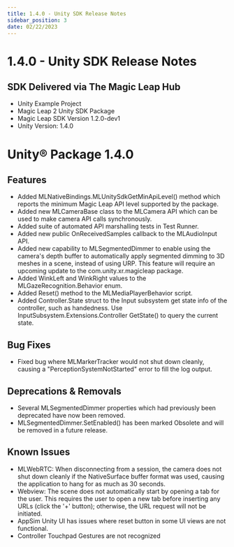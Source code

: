 ```yaml
---
title: 1.4.0 - Unity SDK Release Notes
sidebar_position: 3
date: 02/22/2023
---
```


# 1.4.0 - Unity SDK Release Notes

## SDK Delivered via The Magic Leap Hub

- Unity Example Project
- Magic Leap 2 Unity SDK Package
- Magic Leap SDK Version 1.2.0-dev1
- Unity Version: 1.4.0

# Unity® Package 1.4.0

## Features

- Added MLNativeBindings.MLUnitySdkGetMinApiLevel() method which reports the minimum Magic Leap API level supported by the package.
- Added new MLCameraBase class to the MLCamera API which can be used to make camera API calls synchronously.
- Added suite of automated API marshalling tests in Test Runner.
- Added new public OnReceivedSamples callback to the MLAudioInput API.
- Added new capability to MLSegmentedDimmer to enable using the camera's depth buffer to automatically apply segmented dimming to 3D meshes in a scene, instead of using URP. This feature will require an upcoming update to the com.unity.xr.magicleap package.
- Added WinkLeft and WinkRight values to the MLGazeRecognition.Behavior enum.
- Added Reset() method to the MLMediaPlayerBehavior script.
- Added Controller.State struct to the Input subsystem get state info of the controller, such as handedness. Use InputSubsystem.Extensions.Controller GetState() to query the current state.

## Bug Fixes

- Fixed bug where MLMarkerTracker would not shut down cleanly, causing a "PerceptionSystemNotStarted" error to fill the log output.

## Deprecations & Removals

- Several MLSegmentedDimmer properties which had previously been deprecated have now been removed.
- MLSegmentedDimmer.SetEnabled() has been marked Obsolete and will be removed in a future release.

## Known Issues

- MLWebRTC: When disconnecting from a session, the camera does not shut down cleanly if the NativeSurface buffer format was used, causing the application to hang for as much as 30 seconds.
- Webview: The scene does not automatically start by opening a tab for the user. This requires the user to open a new tab before inserting any URLs (click the '+' button); otherwise, the URL request will not be initiated.
- AppSim Unity UI has issues where reset button in some UI views are not functional.
- Controller Touchpad Gestures are not recognized
